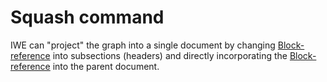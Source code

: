 # Squash command

IWE can "project" the graph into a single document by changing [Block-reference](ndjveztj) into subsections (headers) and directly incorporating the [Block-reference](ndjveztj) into the parent document.
